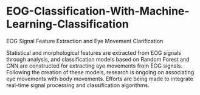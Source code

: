 # EOG-Classification-With-Machine-Learning-Classification
EOG Signal Feature Extraction and Eye Movement Clarification


Statistical and morphological features are extracted from EOG signals through analysis, and classification models based on Random Forest and CNN are constructed for extracting eye movements from EOG signals. Following the creation of these models, research is ongoing on associating eye movements with body movements. Efforts are being made to integrate real-time signal processing and classification algorithms.



